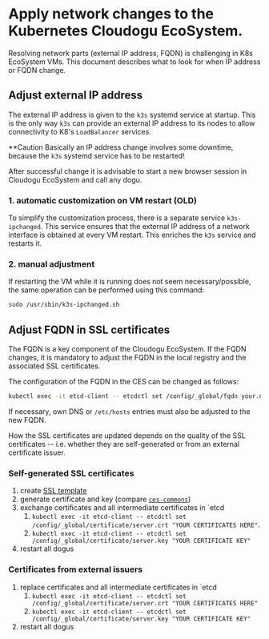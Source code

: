 # Apply network changes to the Kubernetes Cloudogu EcoSystem.

Resolving network parts (external IP address, FQDN) is challenging in K8s EcoSystem VMs. This document describes what to look for when IP address or FQDN change.

## Adjust external IP address

The external IP address is given to the `k3s` systemd service at startup. This is the only way `k3s` can provide an external IP address to its nodes to allow connectivity to K8's `LoadBalancer` services.

**Caution
Basically an IP address change involves some downtime, because the `k3s` systemd service has to be restarted!

After successful change it is advisable to start a new browser session in Cloudogu EcoSystem and call any dogu.

### 1. automatic customization on VM restart (OLD)

To simplify the customization process, there is a separate service `k3s-ipchanged`. This service ensures that the external IP address of a network interface is obtained at every VM restart. This enriches the `k3s` service and restarts it.

### 2. manual adjustment

If restarting the VM while it is running does not seem necessary/possible, the same operation can be performed using this command:

```bash
sudo /usr/sbin/k3s-ipchanged.sh
```

## Adjust FQDN in SSL certificates

The FQDN is a key component of the Cloudogu EcoSystem. If the FQDN changes, it is mandatory to adjust the FQDN in the local registry and the associated SSL certificates.

The configuration of the FQDN in the CES can be changed as follows:

```bash
kubectl exec -it etcd-client -- etcdctl set /config/_global/fqdn your.new.fqdn
```

If necessary, own DNS or `/etc/hosts` entries must also be adjusted to the new FQDN.

How the SSL certificates are updated depends on the quality of the SSL certificates -- i.e. whether they are self-generated or from an external certificate issuer.

### Self-generated SSL certificates

1. create [SSL template](https://github.com/cloudogu/ces-commons/blob/develop/deb/etc/ces/ssl.conf.tpl)
2. generate certificate and key (compare [`ces-commons`](https://github.com/cloudogu/ces-commons/blob/develop/deb/usr/local/bin/ssl.sh))
3. exchange certificates and all intermediate certificates in `etcd
   1. `kubectl exec -it etcd-client -- etcdctl set /config/_global/certificate/server.crt "YOUR CERTIFICATES HERE"`.
   2. `kubectl exec -it etcd-client -- etcdctl set /config/_global/certificate/server.key "YOUR CERTIFICATE KEY"`
4. restart all dogus

### Certificates from external issuers

1. replace certificates and all intermediate certificates in `etcd
   1. `kubectl exec -it etcd-client -- etcdctl set /config/_global/certificate/server.crt "YOUR CERTIFICATES HERE"`
   2. `kubectl exec -it etcd-client -- etcdctl set /config/_global/certificate/server.key "YOUR CERTIFICATE KEY"`
2. restart all dogus
